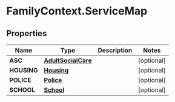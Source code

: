 # FamilyContext.ServiceMap

## Properties
Name | Type | Description | Notes
------------ | ------------- | ------------- | -------------
**ASC** | [**AdultSocialCare**](AdultSocialCare.md) |  | [optional] 
**HOUSING** | [**Housing**](Housing.md) |  | [optional] 
**POLICE** | [**Police**](Police.md) |  | [optional] 
**SCHOOL** | [**School**](School.md) |  | [optional] 

